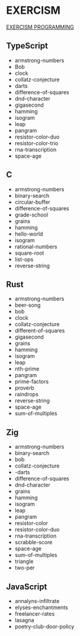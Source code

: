 # EXERCISM

[EXERCISM PROGRAMMING](https://exercism.org/)

## TypeScript

- armstrong-numbers
- Bob
- clock
- collatz-conjecture
- darts
- difference-of-squares
- dnd-character
- gigasecond
- hamming
- isogram
- leap
- pangram
- resistor-color-duo
- resistor-color-trio
- rna-transcription
- space-age

## C

- armstrong-numbers
- binary-search
- circular-buffer
- difference-of-squares
- grade-school
- grains
- hamming
- hello-world
- isogram
- rational-numbers
- square-root
- list-ops
- reverse-string

## Rust

- armstrong-numbers
- beer-song
- bob
- clock
- collatz-conjecture
- different-of-squares
- gigasecond
- grains
- hamming
- isogram
- leap
- nth-prime
- pangram
- prime-factors
- proverb
- raindrops
- reverse-string
- space-age
- sum-of-multiples

## Zig

- armstrong-numbers
- binary-search
- bob
- collatz-conjecture
- -darts
- difference-of-squares
- dnd-character
- grains
- hamming
- isogram
- leap
- pangram
- resistor-color
- resistor-color-duo
- rna-transcription
- scrabble-score
- space-age
- sum-of-multiples
- triangle
- two-per

## JavaScript

- annalyns-infiltrate
- elyses-enchantments
- freelancer-rates
- lasagna
- poetry-club-door-policy
